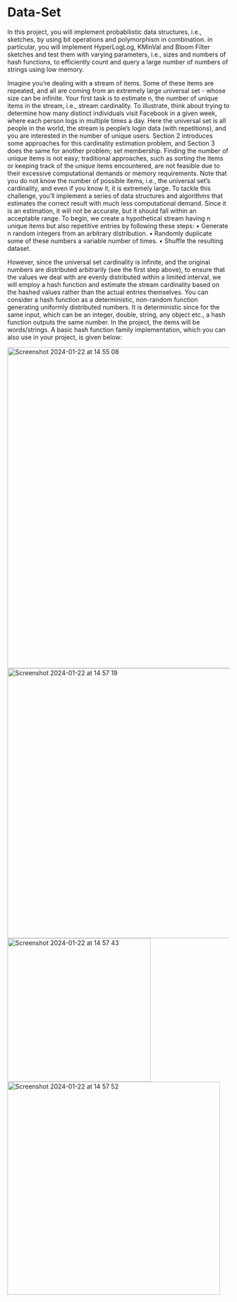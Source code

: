 # Data-Set

In this project, you will implement probabilistic data structures, i.e., sketches, by using bit operations and polymorphism in combination. in particular, you will implement HyperLogLog, KMinVal and Bloom Filter sketches and test them with varying parameters, i.e., sizes and numbers of hash functions, to efficiently count and query a large number of numbers of strings using low memory.

Imagine you’re dealing with a stream of items. Some of these items are repeated, and all are coming from an extremely large universal set - whose size can be infinite. Your first task is to estimate n, the number of unique items in the stream, i.e., stream cardinality. To illustrate, think about trying to determine how many distinct individuals visit Facebook in a given week, where each person logs in multiple times a day. Here the universal set is all people in the world, the stream is people’s login data (with repetitions), and you are interested in the number of unique users. Section 2 introduces some approaches for this cardinality estimation problem, and Section 3 does the same for another problem; set membership.
Finding the number of unique items is not easy; traditional approaches, such as sorting the items or keeping track of the unique items encountered, are not feasible due to their excessive computational demands or memory requirements. Note that you do not know the number of possible items, i.e., the universal set’s cardinality, and even if you know it, it is extremely large. To tackle this challenge, you’ll implement a series of data structures and algorithms that estimates the correct result with much less computational demand. Since it is an estimation, it will not be accurate, but it should fall within an acceptable range. To begin, we create a hypothetical stream having n unique items but also repetitive entries by following these steps:
• Generate n random integers from an arbitrary distribution.
• Randomly duplicate some of these numbers a variable number of times.
• Shuffle the resulting dataset.

However, since the universal set cardinality is infinite, and the original numbers are distributed arbitrarily (see the first step above), to ensure that the values we deal with are evenly distributed within a limited interval, we will employ a hash function and estimate the stream cardinality based on the hashed values rather than the actual entries themselves. You can consider a hash function as a deterministic, non-random function generating uniformly distributed numbers. It is deterministic since for the same input, which can be an integer, double, string, any object etc., a hash function outputs the same number. In the project, the items will be words/strings. A basic hash function family implementation, which you can also use in your project, is given below:

<img width="727" alt="Screenshot 2024-01-22 at 14 55 08" src="https://github.com/suleymanbrbr/Data-Set/assets/111366311/84f03d9c-f486-4c57-84a2-37cfc89029da">






<img width="611" alt="Screenshot 2024-01-22 at 14 57 19" src="https://github.com/suleymanbrbr/Data-Set/assets/111366311/48b4a6c9-1f32-4b37-9ede-080b053418a7">











<img width="325" alt="Screenshot 2024-01-22 at 14 57 43" src="https://github.com/suleymanbrbr/Data-Set/assets/111366311/65b98fb6-6c91-447d-a3c2-62f432cdb820">








<img width="482" alt="Screenshot 2024-01-22 at 14 57 52" src="https://github.com/suleymanbrbr/Data-Set/assets/111366311/02659d32-0634-40cf-961f-d8d35a2860f7">

